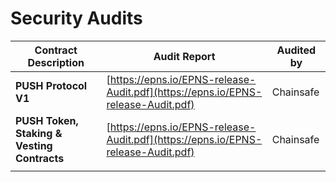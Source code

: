 # Security Audits



| Contract Description                         | Audit Report                                                                     | Audited by |
| -------------------------------------------- | -------------------------------------------------------------------------------- | ---------- |
| **PUSH Protocol V1**                         | [https://epns.io/EPNS-release-Audit.pdf](https://epns.io/EPNS-release-Audit.pdf) | Chainsafe  |
| **PUSH Token, Staking & Vesting Contracts**  | [https://epns.io/EPNS-release-Audit.pdf](https://epns.io/EPNS-release-Audit.pdf) | Chainsafe  |
|                                              |                                                                                  |            |

